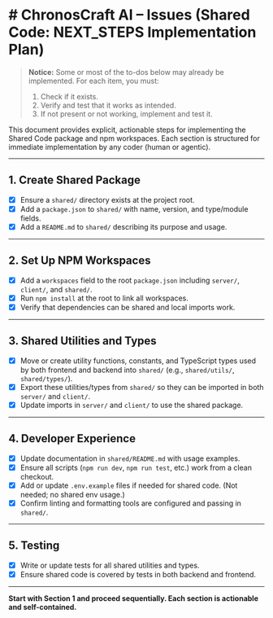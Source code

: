 # # ChronosCraft AI – Issues (Shared Code: NEXT_STEPS Implementation Plan)

> **Notice:** Some or most of the to-dos below may already be implemented. For each item, you must:
>
> 1. Check if it exists.
> 2. Verify and test that it works as intended.
> 3. If not present or not working, implement and test it.

This document provides explicit, actionable steps for implementing the Shared Code package and npm workspaces. Each section is structured for immediate implementation by any coder (human or agentic).

---

## 1. Create Shared Package

- [x] Ensure a `shared/` directory exists at the project root.
- [x] Add a `package.json` to `shared/` with name, version, and type/module fields.
- [x] Add a `README.md` to `shared/` describing its purpose and usage.

---

## 2. Set Up NPM Workspaces

- [x] Add a `workspaces` field to the root `package.json` including `server/`, `client/`, and `shared/`.
- [x] Run `npm install` at the root to link all workspaces.
- [x] Verify that dependencies can be shared and local imports work.

---

## 3. Shared Utilities and Types

- [x] Move or create utility functions, constants, and TypeScript types used by both frontend and backend into `shared/` (e.g., `shared/utils/`, `shared/types/`).
- [x] Export these utilities/types from `shared/` so they can be imported in both `server/` and `client/`.
- [x] Update imports in `server/` and `client/` to use the shared package.

---

## 4. Developer Experience

- [x] Update documentation in `shared/README.md` with usage examples.
- [x] Ensure all scripts (`npm run dev`, `npm run test`, etc.) work from a clean checkout.
- [x] Add or update `.env.example` files if needed for shared code. (Not needed; no shared env usage.)
- [x] Confirm linting and formatting tools are configured and passing in `shared/`.

---

## 5. Testing

- [x] Write or update tests for all shared utilities and types.
- [x] Ensure shared code is covered by tests in both backend and frontend.

---

**Start with Section 1 and proceed sequentially. Each section is actionable and self-contained.**
